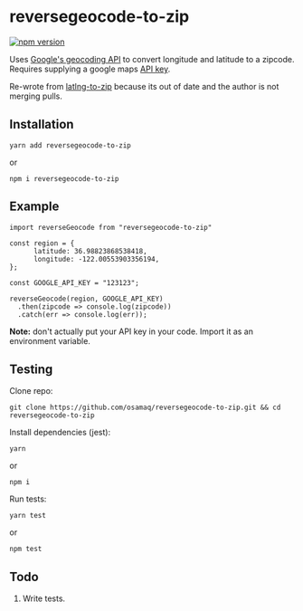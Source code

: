 # reversegeocode-to-zip 

[![npm version](https://badge.fury.io/js/reversegeocode-to-zip.svg)](https://badge.fury.io/js/reversegeocode-to-zip)

Uses [Google's geocoding API](https://developers.google.com/maps/documentation/geocoding/start) to convert longitude and latitude to a zipcode. Requires supplying a google maps [API key](https://cloud.google.com/maps-platform/).

Re-wrote from [latlng-to-zip](https://www.npmjs.com/package/latlng-to-zip) because its out of date and the author is not merging pulls.

## Installation

`yarn add reversegeocode-to-zip`

or

`npm i reversegeocode-to-zip`

## Example

```
import reverseGeocode from "reversegeocode-to-zip"

const region = {
      latitude: 36.98823868538418,
      longitude: -122.00553903356194,
};

const GOOGLE_API_KEY = "123123";

reverseGeocode(region, GOOGLE_API_KEY)
  .then(zipcode => console.log(zipcode))
  .catch(err => console.log(err));
```

**Note:** don't actually put your API key in your code. Import it as an environment variable.

## Testing

Clone repo:

`git clone https://github.com/osamaq/reversegeocode-to-zip.git && cd reversegeocode-to-zip`

Install dependencies (jest):

`yarn`

or

`npm i`

Run tests:

`yarn test`

or

`npm test`

## Todo

1. Write tests.

